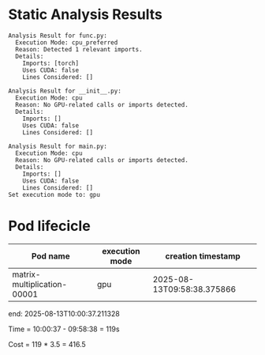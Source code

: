 # Static Analysis Results
```shell
Analysis Result for func.py:
  Execution Mode: cpu_preferred
  Reason: Detected 1 relevant imports.
  Details:
    Imports: [torch]
    Uses CUDA: false
    Lines Considered: []

Analysis Result for __init__.py:
  Execution Mode: cpu
  Reason: No GPU-related calls or imports detected.
  Details:
    Imports: []
    Uses CUDA: false
    Lines Considered: []

Analysis Result for main.py:
  Execution Mode: cpu
  Reason: No GPU-related calls or imports detected.
  Details:
    Imports: []
    Uses CUDA: false
    Lines Considered: []
Set execution mode to: gpu
```
# Pod lifecicle
| Pod name                    | execution mode | creation timestamp   |
|-----------------------------|----------------|----------------------|
| matrix-multiplication-00001 | gpu  | 2025-08-13T09:58:38.375866 |

end: 2025-08-13T10:00:37.211328

Time = 10:00:37 - 09:58:38 = 119s

Cost = 119 * 3.5 = 416.5
